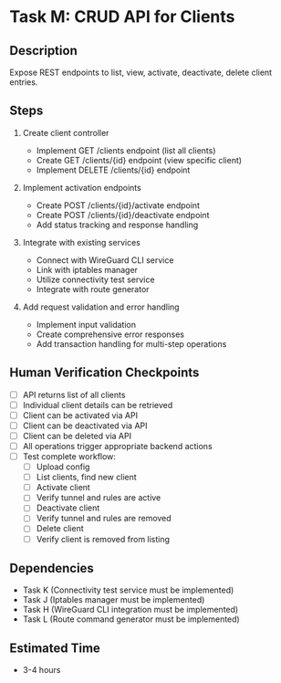 # Task M: CRUD API for Clients

## Description
Expose REST endpoints to list, view, activate, deactivate, delete client entries.

## Steps
1. Create client controller
   - Implement GET /clients endpoint (list all clients)
   - Create GET /clients/{id} endpoint (view specific client)
   - Implement DELETE /clients/{id} endpoint

2. Implement activation endpoints
   - Create POST /clients/{id}/activate endpoint
   - Create POST /clients/{id}/deactivate endpoint
   - Add status tracking and response handling

3. Integrate with existing services
   - Connect with WireGuard CLI service
   - Link with iptables manager
   - Utilize connectivity test service
   - Integrate with route generator

4. Add request validation and error handling
   - Implement input validation
   - Create comprehensive error responses
   - Add transaction handling for multi-step operations

## Human Verification Checkpoints
- [ ] API returns list of all clients
- [ ] Individual client details can be retrieved
- [ ] Client can be activated via API
- [ ] Client can be deactivated via API
- [ ] Client can be deleted via API
- [ ] All operations trigger appropriate backend actions
- [ ] Test complete workflow:
  - [ ] Upload config
  - [ ] List clients, find new client
  - [ ] Activate client
  - [ ] Verify tunnel and rules are active
  - [ ] Deactivate client
  - [ ] Verify tunnel and rules are removed
  - [ ] Delete client
  - [ ] Verify client is removed from listing

## Dependencies
- Task K (Connectivity test service must be implemented)
- Task J (Iptables manager must be implemented)
- Task H (WireGuard CLI integration must be implemented)
- Task L (Route command generator must be implemented)

## Estimated Time
- 3-4 hours 